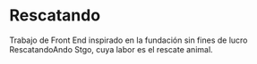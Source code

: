 # Rescatando
Trabajo de Front End inspirado en la fundación sin fines de lucro RescatandoAndo Stgo, cuya labor es el rescate animal.
